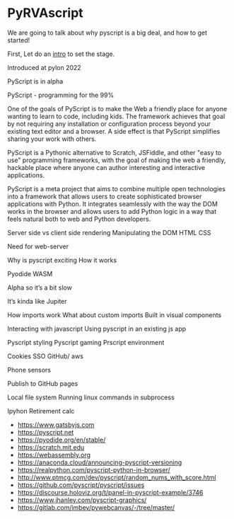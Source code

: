 # PyRVAscript

We are going to talk about why pyscript is a big deal, and how to get started!

First, Let do an [intro](https://github.com/aqemery/PyRVAscript/blob/main/Intro.md) to set the stage.


Introduced at pylon 2022

PyScript is in alpha

PyScript - programming for the 99%

One of the goals of PyScript is to make the Web a friendly place for anyone wanting to learn to code, including kids. The framework achieves that goal by not requiring any installation or configuration process beyond your existing text editor and a browser. A side effect is that PyScript simplifies sharing your work with others.

PyScript is a Pythonic alternative to Scratch, JSFiddle, and other "easy to use" programming frameworks, with the goal of making the web a friendly, hackable place where anyone can author interesting and interactive applications.


PyScript is a meta project that aims to combine multiple open technologies into a framework that allows users to create sophisticated browser applications with Python. It integrates seamlessly with the way the DOM works in the browser and allows users to add Python logic in a way that feels natural both to web and Python developers.



Server side vs client side rendering
Manipulating the DOM
HTML
CSS

Need for web-server


Why is pyscript exciting
How it works

Pyodide
WASM

Alpha so it’s a bit slow

It’s kinda like Jupiter 

How imports work
What about custom imports
Built in visual components

Interacting with javascript
Using pyscript in an existing js app



Pyscript styling
Pyscript gaming
Prscript environment

Cookies
SSO GitHub/ aws


Phone sensors

Publish to GitHub pages

Local file system
Running linux commands in subprocess




Ipyhon
Retirement calc 



* https://www.gatsbyjs.com
* https://pyscript.net
* https://pyodide.org/en/stable/
* https://scratch.mit.edu
* https://webassembly.org
* https://anaconda.cloud/announcing-pyscript-versioning
* https://realpython.com/pyscript-python-in-browser/
* http://www.ptmcg.com/dev/pyscript/random_nums_with_score.html
* https://github.com/pyscript/pyscript/issues
* https://discourse.holoviz.org/t/panel-in-pyscript-example/3746
* https://www.jhanley.com/pyscript-graphics/
* https://gitlab.com/imbev/pywebcanvas/-/tree/master/
